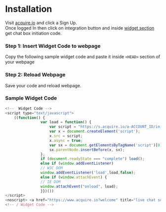 # Installation

Visit [acquire.io](https://www.acquire.io/) and click a Sign Up.  
Once logged In then click on integration button and inside [widget section ](https://www.acquire.io/)get chat box initiation code.

### Step 1: Insert Widget Code to webpage

Copy the following sample widget code and paste it inside `<HEAD>` section of your webpage

### Step 2: Reload Webpage <a id="step-2--reload-webpage"></a>

Save your code and reload webpage.

### Sample Widget Code

```javascript
<!--  Widget Code -->
<script type="text/javascript">
    ((function() {
                var load = function() {
                    var script = "https://s.acquire.io/a-ACCOUNT_ID/init.js";
                    var x = document.createElement('script');
                    x.src = script;
                    x.async = true;
                    var sx = document.getElementsByTagName('script')[0];
                    sx.parentNode.insertBefore(x, sx);
                };
                if (document.readyState === "complete") load();
                else if (window.addEventListener) 
                // W3C DOM                    
                window.addEventListener('load',load,false);                
                else if (window.attachEvent) { 
                // IE DOM                    
                window.attachEvent("onload", load);                
                }})())
</script> 
<noscript> <a href="https://www.acquire.io?welcome" title="live chat software">Acquire </a> </noscript>
<!-- / Widget Code -->
```

